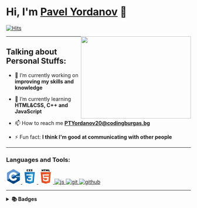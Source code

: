 # Hi, I'm [Pavel Yordanov](https://github.com/PTYordanov20/) 👋

[![Hits](https://hits.seeyoufarm.com/api/count/incr/badge.svg?url=https%3A%2F%2Fgithub.com%2FPTYordanov20&count_bg=%2379C83D&title_bg=%23BA3B3B&icon=xsplit.svg&icon_color=%23E7E7E7&title=Visitors&edge_flat=true)](https://hits.seeyoufarm.com)

<img align="right" height="225" width="300" alt="" src="https://hipstergif.files.wordpress.com/2011/11/tumblr.gif" />
<hr>


## Talking about Personal Stuffs:

 - 🔭 I’m currently working on **improving my skills and knowledge**

- 🌱 I’m currently learning **HTML&CSS, C++ and JavaScript**

- 📫 How to reach me **PTYordanov20@codingburgas.bg**

- ⚡ Fun fact: **I think I'm good at communicating with other people**

<hr>

<h3 align="left">Languages and Tools:</h3>
<p align="left"> <a href="https://www.w3schools.com/cpp/" target="_blank"> <img src="https://raw.githubusercontent.com/devicons/devicon/master/icons/cplusplus/cplusplus-original.svg" alt="cplusplus" width="40" height="40"/> </a> <a href="https://www.w3schools.com/css/" target="_blank"> <img src="https://raw.githubusercontent.com/devicons/devicon/master/icons/css3/css3-original-wordmark.svg" alt="css3" width="40" height="40"/> </a> <a href="https://www.w3.org/html/" target="_blank"> <img src="https://raw.githubusercontent.com/devicons/devicon/master/icons/html5/html5-original-wordmark.svg" alt="html5" width="40" height="40"/> </a> <a href="https://www.w3.org/html/" target="_blank"> <img src="https://upload.wikimedia.org/wikipedia/commons/thumb/6/6a/JavaScript-logo.png/800px-JavaScript-logo.png" alt="js" width="40" height="40"/> </a> <a href="https://www.w3.org/html/" target="_blank"> <img src="https://git-scm.com/images/logos/downloads/Git-Icon-1788C.png" alt="git" width="40" height="40"/> </a> <a href="https://www.w3.org/html/" target="_blank"> <img src="https://upload.wikimedia.org/wikipedia/commons/thumb/9/91/Octicons-mark-github.svg/2048px-Octicons-mark-github.svg.png" alt="github" width="40" height="40"/> </a> </p>

<hr>

<details style = "display: inline;">
  <summary><b>📚 Badges</b></summary>
  
  <a href ="https://www.credly.com/earner/earned/badge/9a65efd0-0259-4161-9a0b-061390596cb1"><img align="left" alt="HTML&CSS" width="200px" src="https://images.credly.com/size/680x680/images/241488f4-9110-41aa-804e-51a8f8ba430d/MTA-Introduction_to_Programming_Using_HTML_and_CSS-600x600.png" ></a>
 <a href ="https://www.credly.com/earner/earned/badge/88a74a3a-6bcc-4c24-aef9-b5d067021fbb"><img align="left" alt="Word Office 2016" width="200px" src="https://images.credly.com/size/680x680/images/fd092703-61db-4e9f-9c7c-2211d44ca87d/MOS_Word.png" ></a>
 <a href ="https://www.credly.com/earner/earned/badge/9dd587f4-734c-4bad-baa0-2d7e0ee432b3"><img align="left" alt="JavaScript" width="200px" src="https://images.credly.com/size/340x340/images/ef99b79e-fd54-4eb5-b2a4-bf17e92a4837/ITS-Badges_JavaScript_1200px.png" ></a>
 <a href ="https://www.credly.com/earner/earned/badge/b61bee94-ceb8-436d-b039-4a198632870d"><img align="left" alt="Excel Office 2016" width="200px" src="https://images.credly.com/size/340x340/images/d0790dc7-5127-4262-a492-1b60030b0114/MOS_Excel.png" ></a>
</details>  
